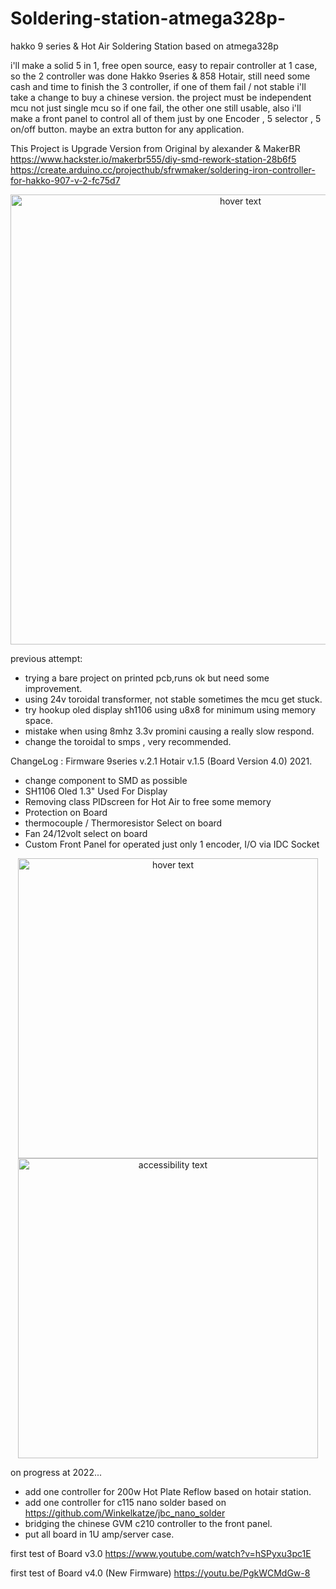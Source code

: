 # Soldering-station-atmega328p-
hakko 9 series &amp; Hot Air Soldering Station based on atmega328p

i'll make a solid 5 in 1, free open source, easy to repair controller at 1 case, so the 2 controller was done Hakko 9series & 858 Hotair, still need some cash and time to finish the 3 controller, if one of them fail / not stable i'll take a change to buy a chinese version.
the project must be independent mcu not just single mcu so if one fail, the other one still usable, also i'll make a front panel to control all of them just by one Encoder , 5 selector , 5 on/off button. maybe an extra button for any application.


This Project is Upgrade Version from Original by alexander & MakerBR
https://www.hackster.io/makerbr555/diy-smd-rework-station-28b6f5
https://create.arduino.cc/projecthub/sfrwmaker/soldering-iron-controller-for-hakko-907-v-2-fc75d7

<p align="center">
  <img src="https://github.com/warehouseElc/Soldering-station-atmega328p-/blob/main/Documentation/assemble.JPG" width="720" title="hover text">
</p> 

previous attempt:
* trying a bare project on printed pcb,runs ok but need some improvement.
* using 24v toroidal transformer, not stable sometimes the mcu get stuck.
* try hookup oled display sh1106 using u8x8 for minimum using memory space.
* mistake when using 8mhz 3.3v promini causing a really slow respond.
* change the toroidal to smps , very recommended.

ChangeLog : Firmware 9series v.2.1 Hotair v.1.5 (Board Version 4.0) 2021.
* change component to SMD as possible
* SH1106 Oled 1.3" Used For Display
* Removing class PIDscreen for Hot Air to free some memory
* Protection on Board
* thermocouple / Thermoresistor Select on board
* Fan 24/12volt select on board
* Custom Front Panel for operated just only 1 encoder, I/O via IDC Socket

<p align="center">
  <img src="https://github.com/warehouseElc/Soldering-station-atmega328p-/blob/main/Documentation/Board%20v.40%20(Front).JPG" width="480" title="hover text">
  <img src="https://github.com/warehouseElc/Soldering-station-atmega328p-/blob/main/Documentation/Board%20v.40%20(Back).JPG" width="480" alt="accessibility text">
</p> 

on progress at 2022...
* add one controller for 200w Hot Plate Reflow based on hotair station. 
* add one controller for c115 nano solder based on https://github.com/Winkelkatze/jbc_nano_solder
* bridging the chinese GVM c210 controller to the front panel.
* put all board in 1U amp/server case.

first test of Board v3.0
https://www.youtube.com/watch?v=hSPyxu3pc1E

first test of Board v4.0 (New Firmware)
https://youtu.be/PgkWCMdGw-8
